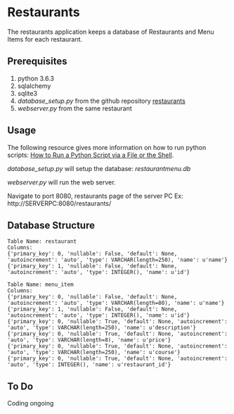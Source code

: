 # Restaurants

The restaurants application keeps a database of Restaurants and Menu Items for each restaurant.

## Prerequisites

1. python 3.6.3
2. sqlalchemy
3. sqlite3
4. _database_setup.py_ from the github repository [restaurants](https://github.com/czar3985/restaurants)
5. _webserver.py_ from the same restaurant

## Usage

The following resource gives more information on how to run python scripts: 
[How to Run a Python Script via a File or the Shell](https://www.pythoncentral.io/execute-python-script-file-shell/).

_database_setup.py_ will setup the database: _restaurantmenu.db_

_webserver.py_ will run the web server. 

Navigate to port 8080, restaurants page of the server PC
Ex: http://SERVERPC:8080/restaurants/

## Database Structure

```
Table Name: restaurant
Columns:
{'primary_key': 0, 'nullable': False, 'default': None, 'autoincrement': 'auto', 'type': VARCHAR(length=250), 'name': u'name'}
{'primary_key': 1, 'nullable': False, 'default': None, 'autoincrement': 'auto', 'type': INTEGER(), 'name': u'id'}

Table Name: menu_item
Columns:
{'primary_key': 0, 'nullable': False, 'default': None, 'autoincrement': 'auto', 'type': VARCHAR(length=80), 'name': u'name'}
{'primary_key': 1, 'nullable': False, 'default': None, 'autoincrement': 'auto', 'type': INTEGER(), 'name': u'id'}
{'primary_key': 0, 'nullable': True, 'default': None, 'autoincrement': 'auto', 'type': VARCHAR(length=250), 'name': u'description'}
{'primary_key': 0, 'nullable': True, 'default': None, 'autoincrement': 'auto', 'type': VARCHAR(length=8), 'name': u'price'}
{'primary_key': 0, 'nullable': True, 'default': None, 'autoincrement': 'auto', 'type': VARCHAR(length=250), 'name': u'course'}
{'primary_key': 0, 'nullable': True, 'default': None, 'autoincrement': 'auto', 'type': INTEGER(), 'name': u'restaurant_id'}
```

## To Do

Coding ongoing
